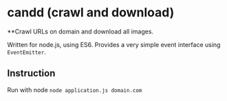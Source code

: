 # candd (crawl and download) 

**Crawl URLs on domain and download all images.

Written for node.js, using ES6.
Provides a very simple event interface using `EventEmitter`.


## Instruction
Run with node
`node application.js domain.com` 

